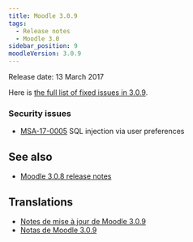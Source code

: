 ```yaml
---
title: Moodle 3.0.9
tags:
  - Release notes
  - Moodle 3.0
sidebar_position: 9
moodleVersion: 3.0.9
---
```


Release date: 13 March 2017

Here is [the full list of fixed issues in 3.0.9](https://tracker.moodle.org/secure/IssueNavigator!executeAdvanced.jspa?jqlQuery=project+%3D+mdl+AND+resolution+%3D+fixed+AND+fixVersion+in+%28%223.0.9%22%29+ORDER+BY+priority+DESC&runQuery=true&clear=true).

### Security issues

- [MSA-17-0005](https://moodle.org/mod/forum/discuss.php?d=349419#p1409805) SQL injection via user preferences

## See also

- [Moodle 3.0.8 release notes](/general/releases/3.0/3.0.8)

## Translations

- [Notes de mise à jour de Moodle 3.0.9](https://docs.moodle.org/fr/Notes_de_mise_à_jour_de_Moodle_3.0.9)
- [Notas de Moodle 3.0.9](https://docs.moodle.org/es/Notas_de_Moodle_3.0.9)
